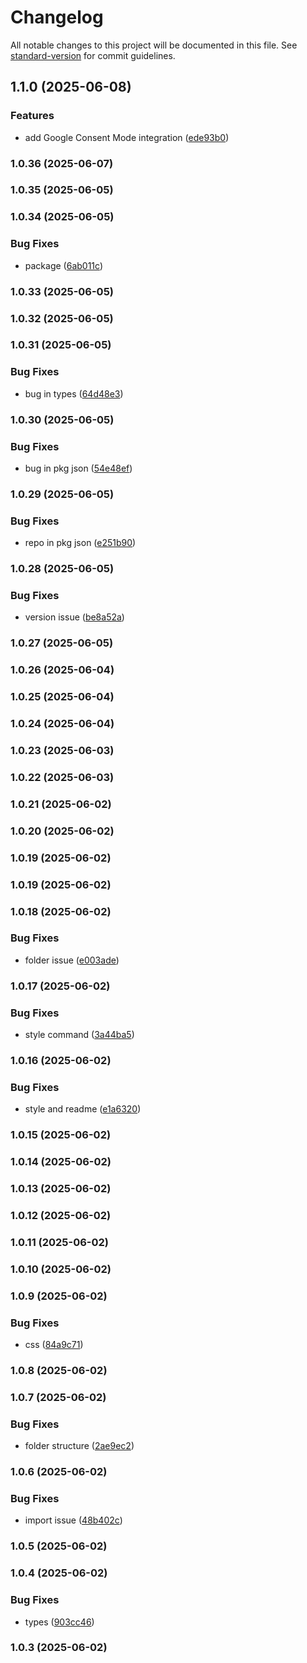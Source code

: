 # Changelog

All notable changes to this project will be documented in this file. See [standard-version](https://github.com/conventional-changelog/standard-version) for commit guidelines.

## 1.1.0 (2025-06-08)


### Features

* add Google Consent Mode integration ([ede93b0](https://github.com/faraasat/react-consent-management-banner/commit/ede93b06f06fd1414bde7fb64e83bd4c7d48b490))

### 1.0.36 (2025-06-07)

### 1.0.35 (2025-06-05)

### 1.0.34 (2025-06-05)


### Bug Fixes

* package ([6ab011c](https://github.com/faraasat/react-consent-management-banner/commit/6ab011cd6277c813c280e0c5b1ce9559ca2ea2aa))

### 1.0.33 (2025-06-05)

### 1.0.32 (2025-06-05)

### 1.0.31 (2025-06-05)


### Bug Fixes

* bug in types ([64d48e3](https://github.com/faraasat/react-consent-management-banner/commit/64d48e325cc95ec294851d1d364b84955028752c))

### 1.0.30 (2025-06-05)


### Bug Fixes

* bug in pkg json ([54e48ef](https://github.com/faraasat/react-consent-management-banner/commit/54e48ef51d0f692f4fd0c83f9741b8f731964fa9))

### 1.0.29 (2025-06-05)


### Bug Fixes

* repo in pkg json ([e251b90](https://github.com/faraasat/react-consent-management-banner/commit/e251b909f6c723f979f14ac8b26e93530cba78e4))

### 1.0.28 (2025-06-05)


### Bug Fixes

* version issue ([be8a52a](https://github.com/faraasat/react-consent-management-banner/commit/be8a52a605a2d848d1935428a552e826e3a17296))

### 1.0.27 (2025-06-05)

### 1.0.26 (2025-06-04)

### 1.0.25 (2025-06-04)

### 1.0.24 (2025-06-04)

### 1.0.23 (2025-06-03)

### 1.0.22 (2025-06-03)

### 1.0.21 (2025-06-02)

### 1.0.20 (2025-06-02)

### 1.0.19 (2025-06-02)

### 1.0.19 (2025-06-02)

### 1.0.18 (2025-06-02)


### Bug Fixes

* folder issue ([e003ade](https://github.com/faraasat/react-consent-management-banner/commit/e003ade5b3b4a34d5aaedcdad85e1624fd6cb9f9))

### 1.0.17 (2025-06-02)


### Bug Fixes

* style command ([3a44ba5](https://github.com/faraasat/react-consent-management-banner/commit/3a44ba57c8d7a26377f723982b759a06d1357ae5))

### 1.0.16 (2025-06-02)


### Bug Fixes

* style and readme ([e1a6320](https://github.com/faraasat/react-consent-management-banner/commit/e1a6320ed46b0346a8b9113527288eb3316b4c22))

### 1.0.15 (2025-06-02)

### 1.0.14 (2025-06-02)

### 1.0.13 (2025-06-02)

### 1.0.12 (2025-06-02)

### 1.0.11 (2025-06-02)

### 1.0.10 (2025-06-02)

### 1.0.9 (2025-06-02)


### Bug Fixes

* css ([84a9c71](https://github.com/faraasat/react-consent-management-banner/commit/84a9c717d74a88c677bfa9ef01a6baa59b2f521d))

### 1.0.8 (2025-06-02)

### 1.0.7 (2025-06-02)


### Bug Fixes

* folder structure ([2ae9ec2](https://github.com/faraasat/react-consent-management-banner/commit/2ae9ec214f23ef86fb0275c9c4e216fc9bb01ffb))

### 1.0.6 (2025-06-02)


### Bug Fixes

* import issue ([48b402c](https://github.com/faraasat/react-consent-management-banner/commit/48b402c15a5e077e058daa762e699549de3c80bd))

### 1.0.5 (2025-06-02)

### 1.0.4 (2025-06-02)


### Bug Fixes

* types ([903cc46](https://github.com/faraasat/react-consent-management-banner/commit/903cc46655e811a394bfb387153157cd9d2b8dc6))

### 1.0.3 (2025-06-02)
